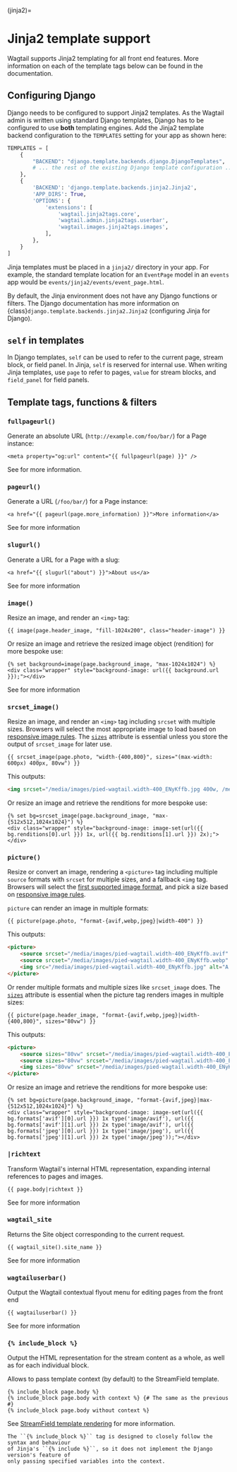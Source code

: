 (jinja2)=

# Jinja2 template support

Wagtail supports Jinja2 templating for all front end features. More information on each of the template tags below can be found in the [](writing_templates) documentation.

## Configuring Django

Django needs to be configured to support Jinja2 templates. As the Wagtail admin is written using standard Django templates, Django has to be configured to use **both** templating engines. Add the Jinja2 template backend configuration to the `TEMPLATES` setting for your app as shown here:

```python
TEMPLATES = [
    {
        "BACKEND": "django.template.backends.django.DjangoTemplates",
        # ... the rest of the existing Django template configuration ...
    },
    {
        'BACKEND': 'django.template.backends.jinja2.Jinja2',
        'APP_DIRS': True,
        'OPTIONS': {
            'extensions': [
                'wagtail.jinja2tags.core',
                'wagtail.admin.jinja2tags.userbar',
                'wagtail.images.jinja2tags.images',
            ],
        },
    }
]
```

Jinja templates must be placed in a `jinja2/` directory in your app. For example, the standard template location for an `EventPage` model in an `events` app would be `events/jinja2/events/event_page.html`.

By default, the Jinja environment does not have any Django functions or filters. The Django documentation has more information on {class}`django.template.backends.jinja2.Jinja2` (configuring Jinja for Django).

## `self` in templates

In Django templates, `self` can be used to refer to the current page, stream block, or field panel. In Jinja, `self` is reserved for internal use. When writing Jinja templates, use `page` to refer to pages, `value` for stream blocks, and `field_panel` for field panels.

## Template tags, functions & filters

### `fullpageurl()`

Generate an absolute URL (`http://example.com/foo/bar/`) for a Page instance:

```html+jinja
<meta property="og:url" content="{{ fullpageurl(page) }}" />
```

See [](fullpageurl_tag) for more information.

### `pageurl()`

Generate a URL (`/foo/bar/`) for a Page instance:

```html+jinja
<a href="{{ pageurl(page.more_information) }}">More information</a>
```

See [](pageurl_tag) for more information

### `slugurl()`

Generate a URL for a Page with a slug:

```html+jinja
<a href="{{ slugurl("about") }}">About us</a>
```

See [](slugurl_tag) for more information

### `image()`

Resize an image, and render an `<img>` tag:

```html+jinja
{{ image(page.header_image, "fill-1024x200", class="header-image") }}
```

Or resize an image and retrieve the resized image object (rendition) for more bespoke use:

```html+jinja
{% set background=image(page.background_image, "max-1024x1024") %}
<div class="wrapper" style="background-image: url({{ background.url }});"></div>
```

See [](image_tag) for more information

### `srcset_image()`

Resize an image, and render an `<img>` tag including `srcset` with multiple sizes.
Browsers will select the most appropriate image to load based on [responsive image rules](https://developer.mozilla.org/en-US/docs/Learn/HTML/Multimedia_and_embedding/Responsive_images).
The [`sizes`](https://developer.mozilla.org/en-US/docs/Web/HTML/Element/img#sizes) attribute is essential unless you store the output of `srcset_image` for later use.

```html+jinja
{{ srcset_image(page.photo, "width-{400,800}", sizes="(max-width: 600px) 400px, 80vw") }}
```

This outputs:

```html
<img srcset="/media/images/pied-wagtail.width-400_ENyKffb.jpg 400w, /media/images/pied-wagtail.width-800_ENyKffb.jpg 800w" src="/media/images/pied-wagtail.width-400_ENyKffb.jpg" alt="A pied Wagtail" sizes="(max-width: 600px) 400px, 80vw" width="400" height="300">
```

Or resize an image and retrieve the renditions for more bespoke use:

```html+jinja
{% set bg=srcset_image(page.background_image, "max-{512x512,1024x1024}") %}
<div class="wrapper" style="background-image: image-set(url({{ bg.renditions[0].url }}) 1x, url({{ bg.renditions[1].url }}) 2x);"></div>
```

### `picture()`

Resize or convert an image, rendering a `<picture>` tag including multiple `source` formats with `srcset` for multiple sizes, and a fallback `<img` tag.
Browsers will select the [first supported image format](https://web.dev/learn/design/picture-element/#image-formats), and pick a size based on [responsive image rules](https://developer.mozilla.org/en-US/docs/Learn/HTML/Multimedia_and_embedding/Responsive_images).

`picture` can render an image in multiple formats:

```html+jinja
{{ picture(page.photo, "format-{avif,webp,jpeg}|width-400") }}
```

This outputs:

```html
<picture>
    <source srcset="/media/images/pied-wagtail.width-400_ENyKffb.avif" type="image/avif">
    <source srcset="/media/images/pied-wagtail.width-400_ENyKffb.webp" type="image/webp">
    <img src="/media/images/pied-wagtail.width-400_ENyKffb.jpg" alt="A pied Wagtail" width="400" height="300">
</picture>
```

Or render multiple formats and multiple sizes like `srcset_image` does. The [`sizes`](https://developer.mozilla.org/en-US/docs/Web/HTML/Element/img#sizes) attribute is essential when the picture tag renders images in multiple sizes:

```html+jinja
{{ picture(page.header_image, "format-{avif,webp,jpeg}|width-{400,800}", sizes="80vw") }}
```

This outputs:

```html
<picture>
    <source sizes="80vw" srcset="/media/images/pied-wagtail.width-400_ENyKffb.avif 400w, /media/images/pied-wagtail.width-800_ENyKffb.avif 800w" type="image/avif">
    <source sizes="80vw" srcset="/media/images/pied-wagtail.width-400_ENyKffb.webp 400w, /media/images/pied-wagtail.width-800_ENyKffb.webp 800w" type="image/webp">
    <img sizes="80vw" srcset="/media/images/pied-wagtail.width-400_ENyKffb.jpg 400w, /media/images/pied-wagtail.width-800_ENyKffb.jpg 800w" src="/media/images/pied-wagtail.width-400_ENyKffb.jpg" alt="A pied Wagtail" width="400" height="300">
</picture>
```

Or resize an image and retrieve the renditions for more bespoke use:

```html+jinja
{% set bg=picture(page.background_image, "format-{avif,jpeg}|max-{512x512,1024x1024}") %}
<div class="wrapper" style="background-image: image-set(url({{ bg.formats['avif'][0].url }}) 1x type('image/avif'), url({{ bg.formats['avif'][1].url }}) 2x type('image/avif'), url({{ bg.formats['jpeg'][0].url }}) 1x type('image/jpeg'), url({{ bg.formats['jpeg'][1].url }}) 2x type('image/jpeg'));"></div>
```

### `|richtext`

Transform Wagtail's internal HTML representation, expanding internal references to pages and images.

```html+jinja
{{ page.body|richtext }}
```

See [](rich_text_filter) for more information

### `wagtail_site`

Returns the Site object corresponding to the current request.

```html+jinja
{{ wagtail_site().site_name }}
```

See [](wagtail_site_tag) for more information

### `wagtailuserbar()`

Output the Wagtail contextual flyout menu for editing pages from the front end

```html+jinja
{{ wagtailuserbar() }}
```

See [](wagtailuserbar_tag) for more information

### `{% include_block %}`

Output the HTML representation for the stream content as a whole, as well as for each individual block.

Allows to pass template context (by default) to the StreamField template.

```html+jinja
{% include_block page.body %}
{% include_block page.body with context %} {# The same as the previous #}
{% include_block page.body without context %}
```

See [StreamField template rendering](streamfield_template_rendering) for more information.

```{note}
The ``{% include_block %}`` tag is designed to closely follow the syntax and behaviour
of Jinja's ``{% include %}``, so it does not implement the Django version's feature of
only passing specified variables into the context.
```
